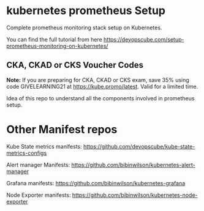 # kubernetes prometheus Setup

Complete prometheus monitoring stack setup on Kubernetes.

You can find the full tutorial from here https://devopscube.com/setup-prometheus-monitoring-on-kubernetes/

## CKA, CKAD or CKS Voucher Codes

**Note:** If you are preparing for CKA, CKAD or CKS exam, save 35% using code GIVELEARNING21 at https://kube.promo/latest. Valid for a limited time.

Idea of this repo to understand all the components involved in prometheus setup.

# Other Manifest repos

Kube State metrics manifests: https://github.com/devopscube/kube-state-metrics-configs

Alert manager Manifests: https://github.com/bibinwilson/kubernetes-alert-manager

Grafana manifests: https://github.com/bibinwilson/kubernetes-grafana

Node Exporter manifests: https://github.com/bibinwilson/kubernetes-node-exporter


